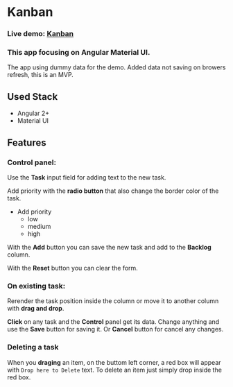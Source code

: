 # Kanban

### Live demo: <a href="https://dzsub-kanban.surge.sh/" target="_blank">Kanban</a>

### This app focusing on Angular Material UI.

The app using dummy data for the demo. Added data not saving on browers refresh, this is an MVP.

## Used Stack

 - Angular 2+
 - Material UI

## Features

### Control panel:

Use the **Task** input field for adding text to the new task.

Add priority with the **radio button** that also change the border color of the task.

 - Add priority
   - low
   - medium
   - high

With the **Add** button you can save the new task and add to the **Backlog** column.

With the **Reset** button you can clear the form.

### On existing task:

Rerender the task position inside the column or move it to another column with **drag and drop**.

**Click** on any task and the **Control** panel get its data. 
Change anything and use the **Save** button for saving it.
Or **Cancel** button for cancel any changes.


### Deleting a task

When you **draging** an item, on the buttom left corner, a red box will appear with ``` Drop here to Delete ``` text.
To delete an item just simply drop inside the red box.

